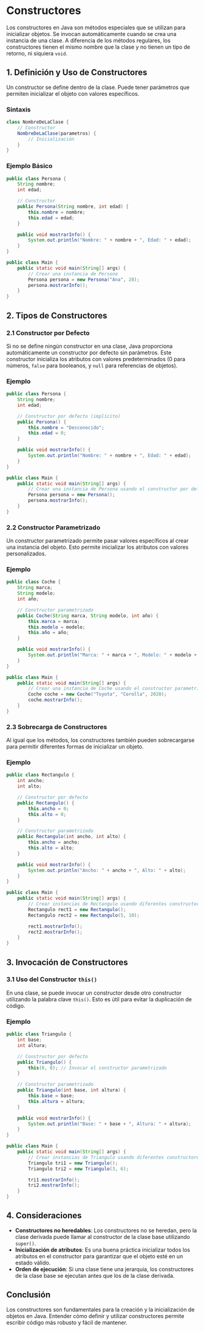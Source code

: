 # Constructores

Los constructores en Java son métodos especiales que se utilizan para inicializar objetos. Se invocan automáticamente cuando se crea una instancia de una clase. A diferencia de los métodos regulares, los constructores tienen el mismo nombre que la clase y no tienen un tipo de retorno, ni siquiera `void`.

## 1. Definición y Uso de Constructores

Un constructor se define dentro de la clase. Puede tener parámetros que permiten inicializar el objeto con valores específicos.

### Sintaxis

```java
class NombreDeLaClase {
    // Constructor
    NombreDeLaClase(parametros) {
        // Inicialización
    }
}
```

### Ejemplo Básico

```java
public class Persona {
    String nombre;
    int edad;

    // Constructor
    public Persona(String nombre, int edad) {
        this.nombre = nombre;
        this.edad = edad;
    }

    public void mostrarInfo() {
        System.out.println("Nombre: " + nombre + ", Edad: " + edad);
    }
}

public class Main {
    public static void main(String[] args) {
        // Crear una instancia de Persona
        Persona persona = new Persona("Ana", 28);
        persona.mostrarInfo();
    }
}
```

## 2. Tipos de Constructores

### 2.1 Constructor por Defecto

Si no se define ningún constructor en una clase, Java proporciona automáticamente un constructor por defecto sin parámetros. Este constructor inicializa los atributos con valores predeterminados (0 para números, `false` para booleanos, y `null` para referencias de objetos).

### Ejemplo

```java
public class Persona {
    String nombre;
    int edad;

    // Constructor por defecto (implícito)
    public Persona() {
        this.nombre = "Desconocido";
        this.edad = 0;
    }

    public void mostrarInfo() {
        System.out.println("Nombre: " + nombre + ", Edad: " + edad);
    }
}

public class Main {
    public static void main(String[] args) {
        // Crear una instancia de Persona usando el constructor por defecto
        Persona persona = new Persona();
        persona.mostrarInfo();
    }
}
```

### 2.2 Constructor Parametrizado

Un constructor parametrizado permite pasar valores específicos al crear una instancia del objeto. Esto permite inicializar los atributos con valores personalizados.

### Ejemplo

```java
public class Coche {
    String marca;
    String modelo;
    int año;

    // Constructor parametrizado
    public Coche(String marca, String modelo, int año) {
        this.marca = marca;
        this.modelo = modelo;
        this.año = año;
    }

    public void mostrarInfo() {
        System.out.println("Marca: " + marca + ", Modelo: " + modelo + ", Año: " + año);
    }
}

public class Main {
    public static void main(String[] args) {
        // Crear una instancia de Coche usando el constructor parametrizado
        Coche coche = new Coche("Toyota", "Corolla", 2020);
        coche.mostrarInfo();
    }
}
```

### 2.3 Sobrecarga de Constructores

Al igual que los métodos, los constructores también pueden sobrecargarse para permitir diferentes formas de inicializar un objeto.

### Ejemplo

```java
public class Rectangulo {
    int ancho;
    int alto;

    // Constructor por defecto
    public Rectangulo() {
        this.ancho = 0;
        this.alto = 0;
    }

    // Constructor parametrizado
    public Rectangulo(int ancho, int alto) {
        this.ancho = ancho;
        this.alto = alto;
    }

    public void mostrarInfo() {
        System.out.println("Ancho: " + ancho + ", Alto: " + alto);
    }
}

public class Main {
    public static void main(String[] args) {
        // Crear instancias de Rectangulo usando diferentes constructores
        Rectangulo rect1 = new Rectangulo();
        Rectangulo rect2 = new Rectangulo(5, 10);

        rect1.mostrarInfo();
        rect2.mostrarInfo();
    }
}
```

## 3. Invocación de Constructores

### 3.1 Uso del Constructor `this()`

En una clase, se puede invocar un constructor desde otro constructor utilizando la palabra clave `this()`. Esto es útil para evitar la duplicación de código.

### Ejemplo

```java
public class Triangulo {
    int base;
    int altura;

    // Constructor por defecto
    public Triangulo() {
        this(0, 0); // Invocar el constructor parametrizado
    }

    // Constructor parametrizado
    public Triangulo(int base, int altura) {
        this.base = base;
        this.altura = altura;
    }

    public void mostrarInfo() {
        System.out.println("Base: " + base + ", Altura: " + altura);
    }
}

public class Main {
    public static void main(String[] args) {
        // Crear instancias de Triangulo usando diferentes constructores
        Triangulo tri1 = new Triangulo();
        Triangulo tri2 = new Triangulo(3, 6);

        tri1.mostrarInfo();
        tri2.mostrarInfo();
    }
}
```

## 4. Consideraciones

- **Constructores no heredables**: Los constructores no se heredan, pero la clase derivada puede llamar al constructor de la clase base utilizando `super()`.
- **Inicialización de atributos**: Es una buena práctica inicializar todos los atributos en el constructor para garantizar que el objeto esté en un estado válido.
- **Orden de ejecución**: Si una clase tiene una jerarquía, los constructores de la clase base se ejecutan antes que los de la clase derivada.

## Conclusión

Los constructores son fundamentales para la creación y la inicialización de objetos en Java. Entender cómo definir y utilizar constructores permite escribir código más robusto y fácil de mantener.
